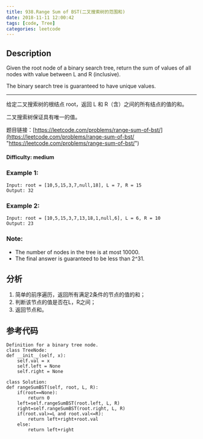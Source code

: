 ```yaml
---
title: 938.Range Sum of BST(二叉搜索树的范围和)
date: 2018-11-11 12:00:42
tags: [code, Tree]
categories: leetcode
---
```

## Description

Given the root node of a binary search tree, return the sum of values of all nodes with value between L and R (inclusive).

The binary search tree is guaranteed to have unique values.

---

给定二叉搜索树的根结点 root，返回 L 和 R（含）之间的所有结点的值的和。

二叉搜索树保证具有唯一的值。

题目链接：[https://leetcode.com/problems/range-sum-of-bst/](https://leetcode.com/problems/range-sum-of-bst/ "https://leetcode.com/problems/range-sum-of-bst/")

#### Difficulty: medium

<!-- more -->

### Example 1:

	Input: root = [10,5,15,3,7,null,18], L = 7, R = 15
	Output: 32

### Example 2:

	Input: root = [10,5,15,3,7,13,18,1,null,6], L = 6, R = 10
	Output: 23

### Note:

- The number of nodes in the tree is at most 10000.
- The final answer is guaranteed to be less than 2^31.

## 分析

1. 简单的前序遍历，返回所有满足2条件的节点的值的和；
2. 判断该节点的值是否在L，R之间；
3. 返回节点和。

## 参考代码

	Definition for a binary tree node.
	class TreeNode:
    def __init__(self, x):
        self.val = x
        self.left = None
        self.right = None

	class Solution:
    def rangeSumBST(self, root, L, R):
        if(root==None):
            return 0
        left=self.rangeSumBST(root.left, L, R)
        right=self.rangeSumBST(root.right, L, R)
        if(root.val>=L and root.val<=R):
            return left+right+root.val
        else:
            return left+right